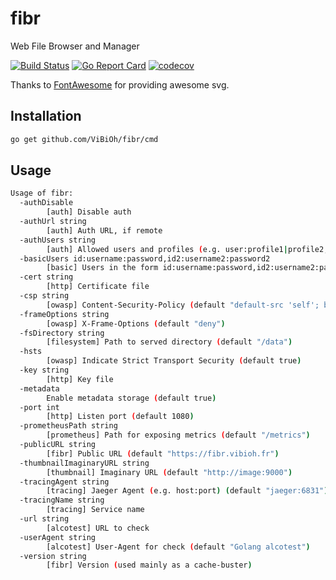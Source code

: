 # fibr

Web File Browser and Manager

[![Build Status](https://travis-ci.org/ViBiOh/fibr.svg?branch=master)](https://travis-ci.org/ViBiOh/fibr)
[![Go Report Card](https://goreportcard.com/badge/github.com/ViBiOh/fibr)](https://goreportcard.com/report/github.com/ViBiOh/fibr)
[![codecov](https://codecov.io/gh/ViBiOh/fibr/branch/master/graph/badge.svg)](https://codecov.io/gh/ViBiOh/fibr)

Thanks to [FontAwesome](https://fontawesome.com) for providing awesome svg.

## Installation

```bash
go get github.com/ViBiOh/fibr/cmd
```

## Usage

```bash
Usage of fibr:
  -authDisable
        [auth] Disable auth
  -authUrl string
        [auth] Auth URL, if remote
  -authUsers string
        [auth] Allowed users and profiles (e.g. user:profile1|profile2,user2:profile3). Empty allow any identified user
  -basicUsers id:username:password,id2:username2:password2
        [basic] Users in the form id:username:password,id2:username2:password2
  -cert string
        [http] Certificate file
  -csp string
        [owasp] Content-Security-Policy (default "default-src 'self'; base-uri 'self'")
  -frameOptions string
        [owasp] X-Frame-Options (default "deny")
  -fsDirectory string
        [filesystem] Path to served directory (default "/data")
  -hsts
        [owasp] Indicate Strict Transport Security (default true)
  -key string
        [http] Key file
  -metadata
        Enable metadata storage (default true)
  -port int
        [http] Listen port (default 1080)
  -prometheusPath string
        [prometheus] Path for exposing metrics (default "/metrics")
  -publicURL string
        [fibr] Public URL (default "https://fibr.vibioh.fr")
  -thumbnailImaginaryURL string
        [thumbnail] Imaginary URL (default "http://image:9000")
  -tracingAgent string
        [tracing] Jaeger Agent (e.g. host:port) (default "jaeger:6831")
  -tracingName string
        [tracing] Service name
  -url string
        [alcotest] URL to check
  -userAgent string
        [alcotest] User-Agent for check (default "Golang alcotest")
  -version string
        [fibr] Version (used mainly as a cache-buster)
```
